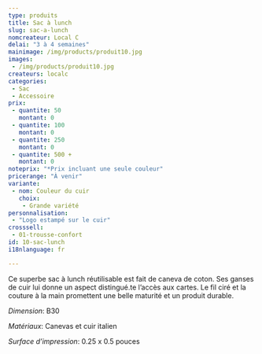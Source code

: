 ```yaml
---
type: produits
title: Sac à lunch
slug: sac-a-lunch
nomcreateur: Local C
delai: "3 à 4 semaines"
mainimage: /img/products/produit10.jpg
images:
 - /img/products/produit10.jpg
createurs: localc
categories:
 - Sac
 - Accessoire
prix:
 - quantite: 50
   montant: 0
 - quantite: 100
   montant: 0
 - quantite: 250
   montant: 0
 - quantite: 500 +
   montant: 0
noteprix: "*Prix incluant une seule couleur"
pricerange: "À venir"
variante:
 - nom: Couleur du cuir
   choix:
    - Grande variété
personnalisation:
 - "Logo estampé sur le cuir"
crosssell:
 - 01-trousse-confort
id: 10-sac-lunch
i18nlanguage: fr

---
```


Ce superbe sac à lunch réutilisable est fait de caneva de coton. Ses ganses de cuir lui donne un aspect distingué.te l’accès aux cartes. Le fil ciré et la couture à la main promettent une belle maturité et un produit durable.

*Dimension*: B30

*Matériaux*: Canevas et cuir italien

*Surface d’impression*: 0.25 x 0.5 pouces 